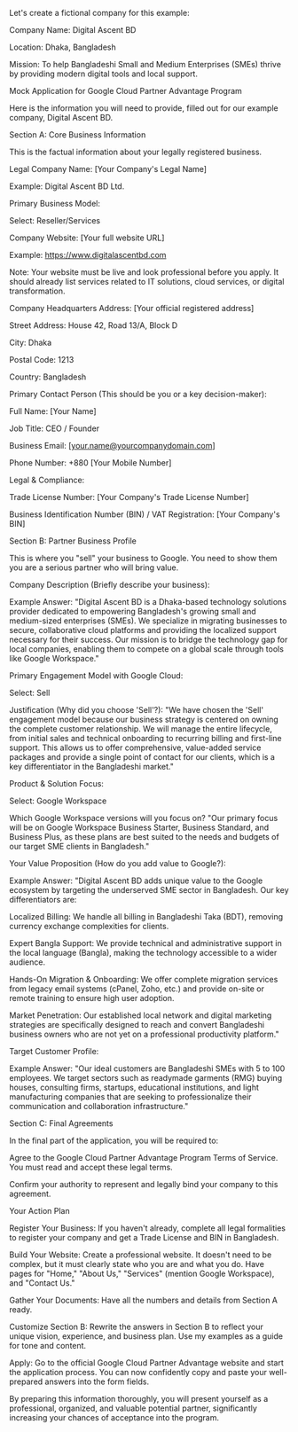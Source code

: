 Let's create a fictional company for this example:

Company Name: Digital Ascent BD

Location: Dhaka, Bangladesh

Mission: To help Bangladeshi Small and Medium Enterprises (SMEs) thrive by providing modern digital tools and local support.

Mock Application for Google Cloud Partner Advantage Program

Here is the information you will need to provide, filled out for our example company, Digital Ascent BD.

Section A: Core Business Information

This is the factual information about your legally registered business.

Legal Company Name: [Your Company's Legal Name]

Example: Digital Ascent BD Ltd.

Primary Business Model:

Select: Reseller/Services

Company Website: [Your full website URL]

Example: https://www.digitalascentbd.com

Note: Your website must be live and look professional before you apply. It should already list services related to IT solutions, cloud services, or digital transformation.

Company Headquarters Address: [Your official registered address]

Street Address: House 42, Road 13/A, Block D

City: Dhaka

Postal Code: 1213

Country: Bangladesh

Primary Contact Person (This should be you or a key decision-maker):

Full Name: [Your Name]

Job Title: CEO / Founder

Business Email: [your.name@yourcompanydomain.com]

Phone Number: +880 [Your Mobile Number]

Legal & Compliance:

Trade License Number: [Your Company's Trade License Number]

Business Identification Number (BIN) / VAT Registration: [Your Company's BIN]

Section B: Partner Business Profile

This is where you "sell" your business to Google. You need to show them you are a serious partner who will bring value.

Company Description (Briefly describe your business):

Example Answer: "Digital Ascent BD is a Dhaka-based technology solutions provider dedicated to empowering Bangladesh's growing small and medium-sized enterprises (SMEs). We specialize in migrating businesses to secure, collaborative cloud platforms and providing the localized support necessary for their success. Our mission is to bridge the technology gap for local companies, enabling them to compete on a global scale through tools like Google Workspace."

Primary Engagement Model with Google Cloud:

Select: Sell

Justification (Why did you choose 'Sell'?): "We have chosen the 'Sell' engagement model because our business strategy is centered on owning the complete customer relationship. We will manage the entire lifecycle, from initial sales and technical onboarding to recurring billing and first-line support. This allows us to offer comprehensive, value-added service packages and provide a single point of contact for our clients, which is a key differentiator in the Bangladeshi market."

Product & Solution Focus:

Select: Google Workspace

Which Google Workspace versions will you focus on? "Our primary focus will be on Google Workspace Business Starter, Business Standard, and Business Plus, as these plans are best suited to the needs and budgets of our target SME clients in Bangladesh."

Your Value Proposition (How do you add value to Google?):

Example Answer: "Digital Ascent BD adds unique value to the Google ecosystem by targeting the underserved SME sector in Bangladesh. Our key differentiators are:

Localized Billing: We handle all billing in Bangladeshi Taka (BDT), removing currency exchange complexities for clients.

Expert Bangla Support: We provide technical and administrative support in the local language (Bangla), making the technology accessible to a wider audience.

Hands-On Migration & Onboarding: We offer complete migration services from legacy email systems (cPanel, Zoho, etc.) and provide on-site or remote training to ensure high user adoption.

Market Penetration: Our established local network and digital marketing strategies are specifically designed to reach and convert Bangladeshi business owners who are not yet on a professional productivity platform."

Target Customer Profile:

Example Answer: "Our ideal customers are Bangladeshi SMEs with 5 to 100 employees. We target sectors such as readymade garments (RMG) buying houses, consulting firms, startups, educational institutions, and light manufacturing companies that are seeking to professionalize their communication and collaboration infrastructure."

Section C: Final Agreements

In the final part of the application, you will be required to:

Agree to the Google Cloud Partner Advantage Program Terms of Service. You must read and accept these legal terms.

Confirm your authority to represent and legally bind your company to this agreement.

Your Action Plan

Register Your Business: If you haven't already, complete all legal formalities to register your company and get a Trade License and BIN in Bangladesh.

Build Your Website: Create a professional website. It doesn't need to be complex, but it must clearly state who you are and what you do. Have pages for "Home," "About Us," "Services" (mention Google Workspace), and "Contact Us."

Gather Your Documents: Have all the numbers and details from Section A ready.

Customize Section B: Rewrite the answers in Section B to reflect your unique vision, experience, and business plan. Use my examples as a guide for tone and content.

Apply: Go to the official Google Cloud Partner Advantage website and start the application process. You can now confidently copy and paste your well-prepared answers into the form fields.

By preparing this information thoroughly, you will present yourself as a professional, organized, and valuable potential partner, significantly increasing your chances of acceptance into the program.
